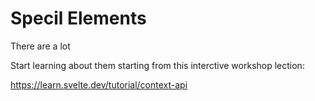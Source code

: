 # Specil Elements

There are a lot

Start learning about them starting from this interctive workshop lection:

<https://learn.svelte.dev/tutorial/context-api>


